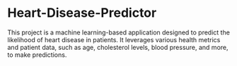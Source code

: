 # Heart-Disease-Predictor
This project is a machine learning-based application designed to predict the likelihood of heart disease in patients. It leverages various health metrics and patient data, such as age, cholesterol levels, blood pressure, and more, to make predictions.
